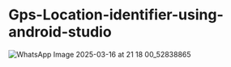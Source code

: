 # Gps-Location-identifier-using-android-studio
![WhatsApp Image 2025-03-16 at 21 18 00_52838865](https://github.com/user-attachments/assets/bbaeb4d0-e749-4041-bade-76aa7a441977)
